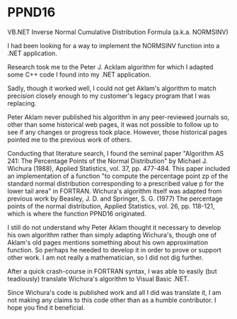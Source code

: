 # PPND16
VB.NET Inverse Normal Cumulative Distribution Formula (a.k.a. NORMSINV)

I had been looking for a way to implement the NORMSINV function into a .NET application.

Research took me to the Peter J. Acklam algorithm for which I adapted some C++ code I found into my .NET application.

Sadly, though it worked well, I could not get Aklam's algorithm to match precision closely enough to my customer's 
legacy program that I was replacing.

Peter Aklam never published his algorithm in any peer-reviewed journals so, other than some historical web pages, 
it was not possible to follow up to see if any changes or progress took place. However, those historical pages pointed 
me to the previous work of others.

Conducting that literature search, I found the seminal paper "Algorithm AS 241: The Percentage Points of the Normal 
Distribution" by Michael J. Wichura (1988), Applied Statistics, vol. 37, pp. 477-484. This paper included an implementation 
of a function "to compute the percentage point zp of the standard normal distribution corresponding to a prescribed 
value p for the lower tail area" in FORTRAN. Wichura's algorithm itself was adapted from previous work by 
Beasley, J. D. and Springer, S. G. (1977) The percentage points of the normal distribution, Applied Statistics, vol. 26, 
pp. 118-121, which is where the function PPND16 originated.

I still do not understand why Peter Aklam thought it necessary to develop his own algorithm rather than simply adapting 
Wichura's, though one of Aklam's old pages mentions something about his own approximation function. So perhaps he needed
to develop it in order to prove or support other work. I am not really a mathematician, so I did not dig further.

After a quick crash-course in FORTRAN syntax, I was able to easily (but teadiously) translate Wichura's algorithm
to Visual Basic .NET.

Since Wichura's code is published work and all I did was translate it, I am not making any claims to this code other than
as a humble contributor. I hope you find it beneficial.
